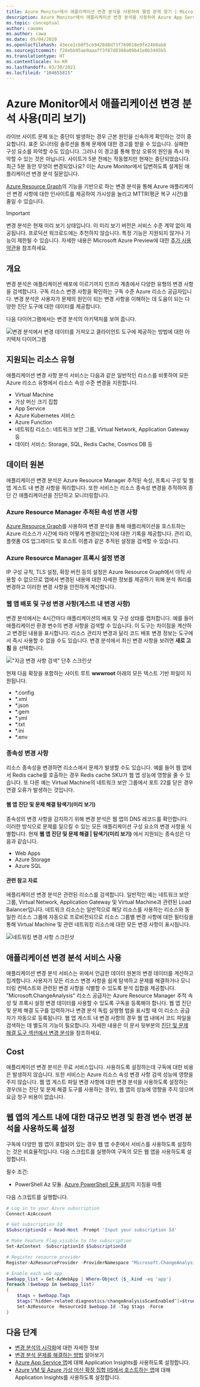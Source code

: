 ```yaml
---
title: Azure Monitor에서 애플리케이션 변경 분석을 사용하여 웹앱 문제 찾기 | Microsoft Docs
description: Azure Monitor에서 애플리케이션 변경 분석을 사용하여 Azure App Service에서 라이브 사이트의 애플리케이션 문제를 해결할 수 있습니다.
ms.topic: conceptual
author: cawams
ms.author: cawa
ms.date: 05/04/2020
ms.openlocfilehash: 43ece2cb0f5cb9428d8d73f769018e9fe2408ab8
ms.sourcegitcommit: f28ebb95ae9aaaff3f87d8388a09b41e0b3445b5
ms.translationtype: HT
ms.contentlocale: ko-KR
ms.lasthandoff: 03/30/2021
ms.locfileid: "104655815"
---
```

# <a name="use-application-change-analysis-preview-in-azure-monitor"></a>Azure Monitor에서 애플리케이션 변경 분석 사용(미리 보기)

라이브 사이트 문제 또는 중단이 발생하는 경우 근본 원인을 신속하게 확인하는 것이 중요합니다. 표준 모니터링 솔루션을 통해 문제에 대한 경고를 받을 수 있습니다. 실패한 구성 요소를 파악할 수도 있습니다. 그러나 이 경고를 통해 항상 오류의 원인을 즉시 파악할 수 있는 것은 아닙니다. 사이트가 5분 전에는 작동했지만 현재는 중단되었습니다. 최근 5분 동안 무엇이 변경되었나요? 이는 Azure Monitor에서 답변하도록 설계된 애플리케이션 변경 분석 질문입니다.

[Azure Resource Graph](../../governance/resource-graph/overview.md)의 기능을 기반으로 하는 변경 분석을 통해 Azure 애플리케이션 변경 사항에 대한 인사이트를 제공하여 가시성을 늘리고 MTTR(평균 복구 시간)를 줄일 수 있습니다.

> [!IMPORTANT]
> 변경 분석은 현재 미리 보기 상태입니다. 이 미리 보기 버전은 서비스 수준 계약 없이 제공됩니다. 프로덕션 워크로드에는 추천하지 않습니다. 특정 기능은 지원되지 않거나 기능이 제한될 수 있습니다. 자세한 내용은 Microsoft Azure Preview에 대한 [추가 사용 약관](https://azure.microsoft.com/support/legal/preview-supplemental-terms/)을 참조하세요.

## <a name="overview"></a>개요

변경 분석은 애플리케이션 배포에 이르기까지 인프라 계층에서 다양한 유형의 변경 사항을 검색합니다. 구독 리소스 변경 사항을 확인하는 구독 수준 Azure 리소스 공급자입니다. 변경 분석은 사용자가 문제의 원인이 되는 변경 사항을 이해하는 데 도움이 되는 다양한 진단 도구에 대한 데이터를 제공합니다.

다음 다이어그램에서는 변경 분석의 아키텍처를 보여 줍니다.

![변경 분석에서 변경 데이터를 가져오고 클라이언트 도구에 제공하는 방법에 대한 아키텍처 다이어그램](./media/change-analysis/overview.png)

## <a name="supported-resource-types"></a>지원되는 리소스 유형

애플리케이션 변경 사항 분석 서비스는 다음과 같은 일반적인 리소스를 비롯하여 모든 Azure 리소스 유형에서 리소스 속성 수준 변경을 지원합니다.
- Virtual Machine
- 가상 머신 크기 집합
- App Service
- Azure Kubernetes 서비스
- Azure Function
- 네트워킹 리소스: 네트워크 보안 그룹, Virtual Network, Application Gateway 등
- 데이터 서비스: Storage, SQL, Redis Cache, Cosmos DB 등

## <a name="data-sources"></a>데이터 원본

애플리케이션 변경 분석은 Azure Resource Manager 추적된 속성, 프록시 구성 및 웹 앱 게스트 내 변경 사항을 쿼리합니다. 또한 서비스는 리소스 종속성 변경을 추적하여 종단 간 애플리케이션을 진단하고 모니터링합니다.

### <a name="azure-resource-manager-tracked-properties-changes"></a>Azure Resource Manager 추적된 속성 변경 사항

[Azure Resource Graph](../../governance/resource-graph/overview.md)를 사용하여 변경 분석을 통해 애플리케이션을 호스트하는 Azure 리소스가 시간에 따라 어떻게 변경되었는지에 대한 기록을 제공합니다. 관리 ID, 플랫폼 OS 업그레이드 및 호스트 이름과 같은 추적된 설정을 검색할 수 있습니다.

### <a name="azure-resource-manager-proxied-setting-changes"></a>Azure Resource Manager 프록시 설정 변경

IP 구성 규칙, TLS 설정, 확장 버전 등의 설정은 Azure Resource Graph에서 아직 사용할 수 없으므로 앱에서 변경된 내용에 대한 자세한 정보를 제공하기 위해 분석 쿼리를 변경하고 이러한 변경 사항을 안전하게 계산합니다.

### <a name="changes-in-web-app-deployment-and-configuration-in-guest-changes"></a>웹 앱 배포 및 구성 변경 사항(게스트 내 변경 사항)

변경 분석에서는 4시간마다 애플리케이션의 배포 및 구성 상태를 캡처합니다. 예를 들어 애플리케이션 환경 변수의 변경 사항을 검색할 수 있습니다. 이 도구는 차이점을 계산하고 변경된 내용을 표시합니다. 리소스 관리자 변경과 달리 코드 배포 변경 정보는 도구에서 즉시 사용할 수 없을 수도 있습니다. 변경 분석에서 최신 변경 사항을 보려면 **새로 고침** 을 선택합니다.

!["지금 변경 사항 검색" 단추 스크린샷](./media/change-analysis/scan-changes.png)

현재 다음 확장을 포함하는 사이트 루트 **wwwroot** 아래의 모든 텍스트 기반 파일이 지원됩니다.
- *.config
- *.xml
- *.json
- *.gem
- *.yml
- *.txt
- *.ini
- *.env

### <a name="dependency-changes"></a>종속성 변경 사항

리소스 종속성을 변경하면 리소스에서 문제가 발생할 수도 있습니다. 예를 들어 웹 앱에서 Redis cache를 호출하는 경우 Redis cache SKU가 웹 앱 성능에 영향을 줄 수 있습니다. 또 다른 예는 Virtual Machine의 네트워크 보안 그룹에서 포트 22를 닫은 경우 연결 오류가 발생하는 것입니다.

#### <a name="web-app-diagnose-and-solve-problems-navigator-preview"></a>웹 앱 진단 및 문제 해결 탐색기(미리 보기)

종속성의 변경 사항을 감지하기 위해 변경 분석은 웹 앱의 DNS 레코드를 확인합니다. 이러한 방식으로 문제를 일으킬 수 있는 모든 애플리케이션 구성 요소의 변경 사항을 식별합니다.
현재 **웹 앱 진단 및 문제 해결 | 탐색기(미리 보기)** 에서 지원되는 종속성은 다음과 같습니다.

- Web Apps
- Azure Storage
- Azure SQL

#### <a name="related-resources"></a>관련 참고 자료

애플리케이션 변경 분석은 관련된 리소스를 검색합니다. 일반적인 예는 네트워크 보안 그룹, Virtual Network, Application Gateway 및 Virtual Machine과 관련된 Load Balancer입니다.
네트워크 리소스는 일반적으로 해당 리소스를 사용하는 리소스와 동일한 리소스 그룹에 자동으로 프로비전되므로 리소스 그룹별 변경 사항에 대한 필터링을 통해 Virtual Machine 및 관련 네트워킹 리소스에 대한 모든 변경 사항이 표시됩니다.

![네트워킹 변경 사항 스크린샷](./media/change-analysis/network-changes.png)

## <a name="application-change-analysis-service-enablement"></a>애플리케이션 변경 분석 서비스 사용

애플리케이션 변경 분석 서비스는 위에서 언급한 데이터 원본의 변경 데이터를 계산하고 집계합니다. 사용자가 모든 리소스 변경 사항을 쉽게 탐색하고 문제를 해결하거나 모니터링 컨텍스트와 관련된 변경 사항을 식별할 수 있도록 분석 집합을 제공합니다.
"Microsoft.ChangeAnalysis" 리소스 공급자는 Azure Resource Manager 추적 속성 및 프록시 설정 변경 데이터를 사용할 수 있도록 구독을 등록해야 합니다. 웹 앱 진단 및 문제 해결 도구를 입력하거나 변경 분석 독립 실행형 탭을 표시할 때 이 리소스 공급자가 자동으로 등록됩니다.
웹 앱 게스트 내 변경 사항의 경우 웹 앱 내에서 코드 파일을 검색하는 데 별도의 기능이 필요합니다. 자세한 내용은 이 문서 뒷부분의 [진단 및 문제 해결 도구 섹션에서 변경 분석](change-analysis-visualizations.md#application-change-analysis-in-the-diagnose-and-solve-problems-tool)을 참조하세요.

## <a name="cost"></a>Cost
애플리케이션 변경 분석은 무료 서비스입니다. 사용하도록 설정하는데 구독에 대한 비용은 발생하지 않습니다. 또한 서비스는 Azure 리소스 속성 변경 사항 검색 성능에 영향을 주지 않습니다. 웹 앱 게스트 파일 변경 사항에 대한 변경 분석을 사용하도록 설정하는 경우(또는 진단 및 문제 해결 도구를 사용하는 경우), 웹 앱의 성능에 영향을 주지 않으며 요금 청구 비용이 없습니다.


## <a name="enable-change-analysis-at-scale-for-web-app-in-guest-file-and-environment-variable-changes"></a>웹 앱의 게스트 내에 대한 대규모 변경 및 환경 변수 변경 분석을 사용하도록 설정

구독에 다양한 웹 앱이 포함되어 있는 경우 웹 앱 수준에서 서비스를 사용하도록 설정하는 것은 비효율적입니다. 다음 스크립트를 실행하여 구독의 모든 웹 앱을 사용하도록 설정합니다.

필수 조건:

- PowerShell Az 모듈. [Azure PowerShell 모듈 설치](/powershell/azure/install-az-ps)의 지침을 따름

다음 스크립트를 실행합니다.

```PowerShell
# Log in to your Azure subscription
Connect-AzAccount

# Get subscription Id
$SubscriptionId = Read-Host -Prompt 'Input your subscription Id'

# Make Feature Flag visible to the subscription
Set-AzContext -SubscriptionId $SubscriptionId

# Register resource provider
Register-AzResourceProvider -ProviderNamespace "Microsoft.ChangeAnalysis"

# Enable each web app
$webapp_list = Get-AzWebApp | Where-Object {$_.kind -eq 'app'}
foreach ($webapp in $webapp_list)
{
    $tags = $webapp.Tags
    $tags[“hidden-related:diagnostics/changeAnalysisScanEnabled”]=$true
    Set-AzResource -ResourceId $webapp.Id -Tag $tags -Force
}

```

## <a name="next-steps"></a>다음 단계

- [변경 분석의 시각화](change-analysis-visualizations.md)에 대한 자세한 정보
- [변경 분석 문제를 해결하는 방법](change-analysis-troubleshoot.md) 알아보기
- [Azure App Service 앱](azure-web-apps.md)에 대해 Application Insights를 사용하도록 설정합니다.
- [Azure VM 및 Azure 가상 머신 확장 집합 IIS에서 호스트하는 앱](azure-vm-vmss-apps.md)에 대해 Application Insights를 사용하도록 설정합니다.
